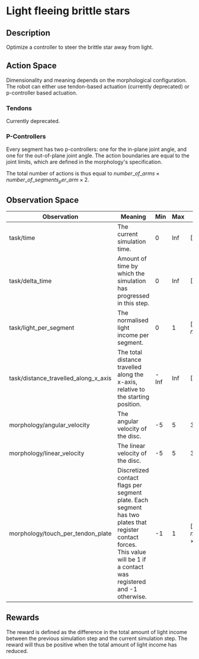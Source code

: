 # Light fleeing brittle stars


## Description
Optimize a controller to steer the brittle star away from light.

## Action Space
Dimensionality and meaning depends on the morphological configuration. The robot can either use tendon-based actuation (currently deprecated) or p-controller based actuation.

### Tendons 
Currently deprecated.

### P-Controllers
Every segment has two p-controllers: one for the in-plane joint angle, and one for the out-of-plane joint angle.
The action boundaries are equal to the joint limits, which are defined in the morphology's specification.

The total number of actions is thus equal to $number\_of\_arms \times number\_of\_segments_per\_arm \times 2$.

## Observation Space
| Observation                          | Meaning                                                                                                                                                                   | Min  | Max | Shape                                                               |
|--------------------------------------|---------------------------------------------------------------------------------------------------------------------------------------------------------------------------|------|-----|---------------------------------------------------------------------|
| task/time                            | The current simulation time.                                                                                                                                              | 0    | Inf | [1]                                                                 |
| task/delta_time                      | Amount of time by which the simulation has progressed in this step.                                                                                                       | 0    | Inf | [1]                                                                 |
| task/light_per_segment               | The normalised light income per segment.                                                                                                                                  | 0    | 1   | [$number\_of\_arms \times number\_of\_segments\_per\_arm$]          |
| task/distance_travelled_along_x_axis | The total distance travelled along the x-axis, relative to the starting position.                                                                                         | -Inf | Inf | [1]                                                                 |
| morphology/angular_velocity          | The angular velocity of the disc.                                                                                                                                         | -5   | 5   | 3                                                                   |
| morphology/linear_velocity           | The linear velocity of the disc.                                                                                                                                          | -5   | 5   | 3                                                                   |
| morphology/touch_per_tendon_plate    | Discretized contact flags per segment plate. Each segment has two plates that register contact forces. This value will be 1 if a contact was registered and -1 otherwise. | -1   | 1   | [$number\_of\_arms \times number\_of\_segments\_per\_arm \times 2$] |


## Rewards
The reward is defined as the difference in the total amount of light income between the previous simulation step and the current simulation step.
The reward will thus be positive when the total amount of light income has reduced.

